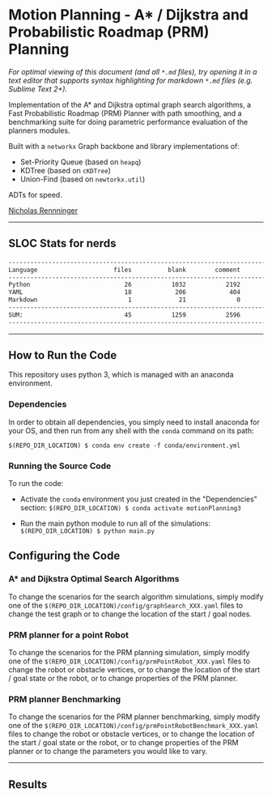 # Motion Planning - A* / Dijkstra and Probabilistic Roadmap (PRM) Planning
*For optimal viewing of this document (and all `*.md` files), try opening it in a text editor that supports syntax highlighting for markdown `*.md` files (e.g. Sublime Text 2+).*

Implementation of the A* and Dijkstra optimal graph search algorithms, a Fast Probabilistic Roadmap (PRM) Planner with path smoothing, and a benchmarking suite for doing parametric performance evaluation of the planners modules. 

Built with a `networkx` Graph backbone and library implementations of:
* Set-Priority Queue (based on `heapq`)
* KDTree (based on `cKDTree`)
* Union-Find (based on `newtorkx.util`)

ADTs for speed.

[Nicholas Rennninger](https://github.com/nicholasRenninger)

---
## SLOC Stats for nerds
```bash
-------------------------------------------------------------------------------
Language                     files          blank        comment           code
-------------------------------------------------------------------------------
Python                          26           1032           2192           2298
YAML                            18            206            404            443
Markdown                         1             21              0             43
-------------------------------------------------------------------------------
SUM:                            45           1259           2596           2784
-------------------------------------------------------------------------------
```
---

## How to Run the Code

This repository uses python 3, which is managed with an anaconda environment.

### Dependencies
In order to obtain all dependencies, you simply need to install anaconda for your OS, and then run from any shell with the `conda` command on its path:

`$(REPO_DIR_LOCATION) $ conda env create -f conda/environment.yml`


### Running the Source Code

To run the code:

* Activate the `conda` environment you just created in the "Dependencies" section:
`$(REPO_DIR_LOCATION) $ conda activate motionPlanning3`

* Run the main python module to run all of the simulations:
`$(REPO_DIR_LOCATION) $ python main.py`


## Configuring the Code

### A* and Dijkstra Optimal Search Algorithms
To change the scenarios for the search algorithm simulations, simply modify one of the `$(REPO_DIR_LOCATION)/config/graphSearch_XXX.yaml` files to change the test graph or to change the location of the start / goal nodes.

### PRM planner for a point Robot
To change the scenarios for the PRM planning simulation, simply modify one of the `$(REPO_DIR_LOCATION)/config/prmPointRobot_XXX.yaml` files to change the robot or obstacle vertices, or to change the location of the start / goal state or the robot, or to change properties of the PRM planner.

### PRM planner Benchmarking
To change the scenarios for the PRM planner benchmarking, simply modify one of the `$(REPO_DIR_LOCATION)/config/prmPointRobotBenchmark_XXX.yaml` files to change the robot or obstacle vertices, or to change the location of the start / goal state or the robot, or to change properties of the PRM planner or to change the parameters you would like to vary.

---

## Results
